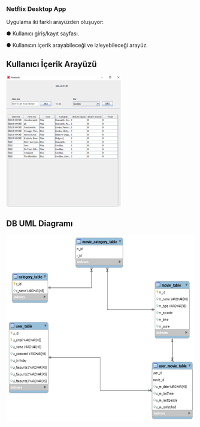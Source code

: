 ### Netflix Desktop App

Uygulama iki farklı arayüzden oluşuyor: 

● Kullanıcı giriş/kayıt sayfası. 

● Kullanıcın içerik arayabileceği ve izleyebileceği arayüz.

## Kullanıcı İçerik Arayüzü

<p float="center">
  <img  src="icerik_arayuz.png" widht="300" height=350" />
</p>

## DB UML Diagramı

<p float="center">
  <img  src="uml.png" widht="500" height="500" />
</p>
